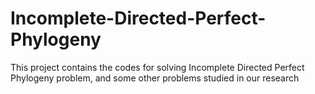 # Incomplete-Directed-Perfect-Phylogeny
This project contains the codes for solving Incomplete Directed Perfect Phylogeny problem, and some other problems studied in our research
